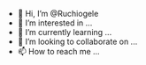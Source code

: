 - 👋 Hi, I’m @Ruchiogele
- 👀 I’m interested in ...
- 🌱 I’m currently learning ...
- 💞️ I’m looking to collaborate on ...
- 📫 How to reach me ...

<!---
Ruchiogele/Ruchiogele is a ✨ special ✨ repository because its `README.md` (this file) appears on your GitHub profile.
You can click the Preview link to take a look at your changes.
--->
